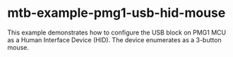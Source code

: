 # mtb-example-pmg1-usb-hid-mouse
This example demonstrates how to configure the USB block on PMG1 MCU as a Human Interface  Device (HID). The device enumerates as a 3-button mouse. 
